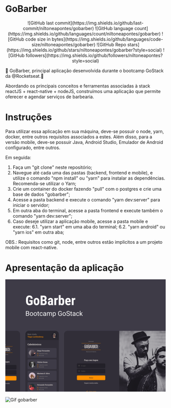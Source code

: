 # GoBarber

<center>
![GitHub last commit](https://img.shields.io/github/last-commit/niltoneapontes/gobarber)
![GitHub language count](https://img.shields.io/github/languages/count/niltoneapontes/gobarber)
![GitHub code size in bytes](https://img.shields.io/github/languages/code-size/niltoneapontes/gobarber)
![GitHub Repo stars](https://img.shields.io/github/stars/niltoneapontes/gobarber?style=social)
![GitHub followers](https://img.shields.io/github/followers/niltoneapontes?style=social)
</center>

💈 GoBarber, principal aplicação desenvolvida durante o bootcamp GoStack da @Rocketseat.🚀

Abordando os principais conceitos e ferramentas associadas à stack reactJS + react-native + nodeJS, construímos uma aplicação que permite oferecer e agendar serviços de barbearia.

# Instruções

Para utilizar essa aplicação em sua máquina, deve-se possuir o node, yarn, docker, entre outros requisitos associados a estes.
Além disso, para a versão mobile, deve-se possuir Java, Android Studio, Emulador de Android configurado, entre outros.

Em seguida:

1. Faça um "git clone" neste repositório;
2. Navegue até cada uma das pastas (backend, frontend e mobile), e utilize o comando "npm install" ou "yarn" para instalar as dependências. Recomenda-se utilizar o Yarn;
3. Crie um container do docker fazendo "pull" com o postgres e crie uma base de dados "gobarber";
4. Acesse a pasta backend e execute o comando "yarn dev:server" para iniciar o servidor;
5. Em outra aba do terminal, acesse a pasta frontend e execute também o comando "yarn dev:server";
6. Caso deseje utilizar a aplicação mobile, acesse a pasta mobile e execute:
 6.1. "yarn start" em uma aba do terminal;
 6.2. "yarn android" ou "yarn ios" em outra aba;

OBS.: Requisitos como git, node, entre outros estão implicitos a um projeto mobile com react-native.

# Apresentação da aplicação

![Capa gobarber](https://github.com/niltoneapontes/gobarber/blob/master/gobarber.png)

![Gif gobarber](https://github.com/niltoneapontes/gobarber/blob/master/out.gif)


